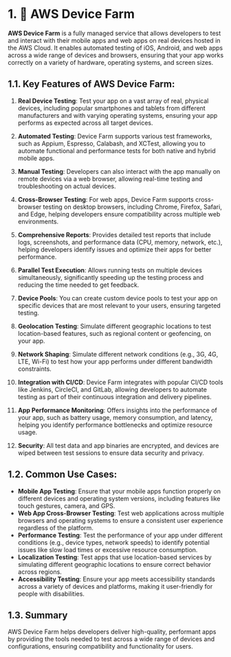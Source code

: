 # 1. 📱 AWS Device Farm

**AWS Device Farm** is a fully managed service that allows developers to test and interact with their mobile apps and web apps on real devices hosted in the AWS Cloud. It enables automated testing of iOS, Android, and web apps across a wide range of devices and browsers, ensuring that your app works correctly on a variety of hardware, operating systems, and screen sizes.

## 1.1. Key Features of AWS Device Farm:

1. **Real Device Testing**: Test your app on a vast array of real, physical devices, including popular smartphones and tablets from different manufacturers and with varying operating systems, ensuring your app performs as expected across all target devices.

2. **Automated Testing**: Device Farm supports various test frameworks, such as Appium, Espresso, Calabash, and XCTest, allowing you to automate functional and performance tests for both native and hybrid mobile apps.

3. **Manual Testing**: Developers can also interact with the app manually on remote devices via a web browser, allowing real-time testing and troubleshooting on actual devices.

4. **Cross-Browser Testing**: For web apps, Device Farm supports cross-browser testing on desktop browsers, including Chrome, Firefox, Safari, and Edge, helping developers ensure compatibility across multiple web environments.

5. **Comprehensive Reports**: Provides detailed test reports that include logs, screenshots, and performance data (CPU, memory, network, etc.), helping developers identify issues and optimize their apps for better performance.

6. **Parallel Test Execution**: Allows running tests on multiple devices simultaneously, significantly speeding up the testing process and reducing the time needed to get feedback.

7. **Device Pools**: You can create custom device pools to test your app on specific devices that are most relevant to your users, ensuring targeted testing.

8. **Geolocation Testing**: Simulate different geographic locations to test location-based features, such as regional content or geofencing, on your app.

9. **Network Shaping**: Simulate different network conditions (e.g., 3G, 4G, LTE, Wi-Fi) to test how your app performs under different bandwidth constraints.

10. **Integration with CI/CD**: Device Farm integrates with popular CI/CD tools like Jenkins, CircleCI, and GitLab, allowing developers to automate testing as part of their continuous integration and delivery pipelines.

11. **App Performance Monitoring**: Offers insights into the performance of your app, such as battery usage, memory consumption, and latency, helping you identify performance bottlenecks and optimize resource usage.

12. **Security**: All test data and app binaries are encrypted, and devices are wiped between test sessions to ensure data security and privacy.

## 1.2. Common Use Cases:

- **Mobile App Testing**: Ensure that your mobile apps function properly on different devices and operating system versions, including features like touch gestures, camera, and GPS.
- **Web App Cross-Browser Testing**: Test web applications across multiple browsers and operating systems to ensure a consistent user experience regardless of the platform.
- **Performance Testing**: Test the performance of your app under different conditions (e.g., device types, network speeds) to identify potential issues like slow load times or excessive resource consumption.
- **Localization Testing**: Test apps that use location-based services by simulating different geographic locations to ensure correct behavior across regions.
- **Accessibility Testing**: Ensure your app meets accessibility standards across a variety of devices and platforms, making it user-friendly for people with disabilities.

## 1.3. Summary

AWS Device Farm helps developers deliver high-quality, performant apps by providing the tools needed to test across a wide range of devices and configurations, ensuring compatibility and functionality for users.
